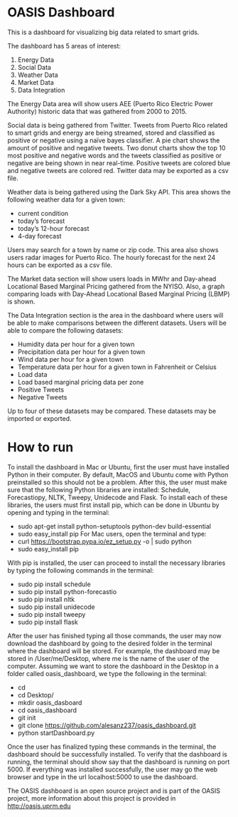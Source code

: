 # OASIS Dashboard
This is a dashboard for visualizing big data related to smart grids. 

The dashboard has 5 areas of interest: 
1. Energy Data
2. Social Data
3. Weather Data
4. Market Data
5. Data Integration

The Energy Data area will show users AEE (Puerto Rico Electric Power Authority) historic data that was gathered from 2000 to 2015.

Social data is being gathered from Twitter. 
Tweets from Puerto Rico related to smart grids and energy are being streamed, stored and classified as positive or negative using a naïve bayes classifier. 
A pie chart shows the amount of positive and negative tweets. 
Two donut charts show the top 10 most positive and negative words and the tweets classified as positive or negative are being shown in near real-time. 
Positive tweets are colored blue and negative tweets are colored red. 
Twitter data may be exported as a csv file.

Weather data is being gathered using the Dark Sky API. 
This area shows the following weather data for a given town:

* current condition
* today’s forecast
* today’s 12-hour forecast
* 4-day forecast

Users may search for a town by name or zip code. 
This area also shows users radar images for Puerto Rico. 
The hourly forecast for the next 24 hours can be exported as a csv file.

The Market data section will show users loads in MWhr and Day-ahead Locational Based Marginal Pricing gathered from the NYISO. 
Also, a graph comparing loads with Day-Ahead Locational Based Marginal Pricing (LBMP) is shown.

The Data Integration section is the area in the dashboard where users will be able to make comparisons between the different datasets. 
Users will be able to compare the following datasets:

* Humidity data per hour for a given town
* Precipitation data per hour for a given town
* Wind data per hour for a given town
* Temperature data per hour for a given town in Fahrenheit or Celsius
* Load data
* Load based marginal pricing data per zone
* Positive Tweets
* Negative Tweets

Up to four of these datasets may be compared. 
These datasets may be imported or exported.

# How to run 
To install the dashboard in Mac or Ubuntu, first the user must have installed Python in their computer. By default, MacOS and Ubuntu come with Python preinstalled so this should not be a problem. After this, the user must make sure that the following Python libraries are installed: Schedule, Forecastiopy, NLTK, Tweepy, Unidecode and Flask. To install each of these libraries, the users must first install pip, which can be done in Ubuntu by opening and typing in the terminal:
* sudo apt-get install python-setuptools python-dev build-essential
* sudo easy_install pip
For Mac users, open the terminal and type:
* curl https://bootstrap.pypa.io/ez_setup.py -o | sudo python 
* sudo easy_install pip

With pip is installed, the user can proceed to install the necessary libraries by typing the following commands in the terminal:

* sudo pip install schedule
* sudo pip install python-forecastio
* sudo pip install nltk
* sudo pip install unidecode
* sudo pip install tweepy
* sudo pip install flask

After the user has finished typing all those commands, the user may now download the dashboard by going to the desired folder in the terminal where the dashboard will be stored. For example, the dashboard may be stored in /User/me/Desktop, where me is the name of the user of the computer. Assuming we want to store the dashboard in the Desktop in a folder called oasis_dashboard, we type the following in the terminal:
* cd 
* cd Desktop/
* mkdir oasis_dasboard
* cd oasis_dashboard
* git init
* git clone https://github.com/alesanz237/oasis_dashboard.git
* python startDashboard.py

Once the user has finalized typing these commands in the terminal, the dashboard should be successfully installed. To verify that the dashboard is running, the terminal should show say that the dashboard is running on port 5000. If everything was installed successfully, the user may go the web browser and type in the url localhost:5000 to use the dashboard. 

The OASIS dashboard is an open source project and is part of the OASIS project, more information about this project is provided in http://oasis.uprm.edu
